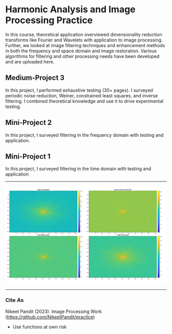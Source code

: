 # Harmonic Analysis and Image Processing Practice 

In this course, theoretical application overviewed dimensionality reduction transforms
like Fourier and Wavelets with application to image processing. Further, we looked at image filtering
techniques and enhancement methods in both the frequency and space domain and image restoration. 
Various algorithms for filtering and other processing needs have been developed and are uploaded here. 

## Medium-Project 3 

In this project, I performed exhaustive testing (30+ pages). I surveyed periodic noise 
reduction, Weiner, constrained least squares, and inverse filtering. I combined theoretical knowledge
and use it to drive experimental testing. 

## Mini-Project 2
In this project, I surveyed filtering in the frequency domain with testing and application. 

## Mini-Project 1
In this project, I surveyed filtering in the time domain with testing and application

--------------------------------------------
![This is an image](https://github.com/NikeetPandit/practice/blob/main/Image%20Processing%20Work/Mini-Project%201/images/read_me_image.PNG)

--------------------------------------------

### Cite As
Nikeet Pandit (2023). Image Processing Work (https://github.com/NikeetPandit/practice)
* Use functions at own risk
